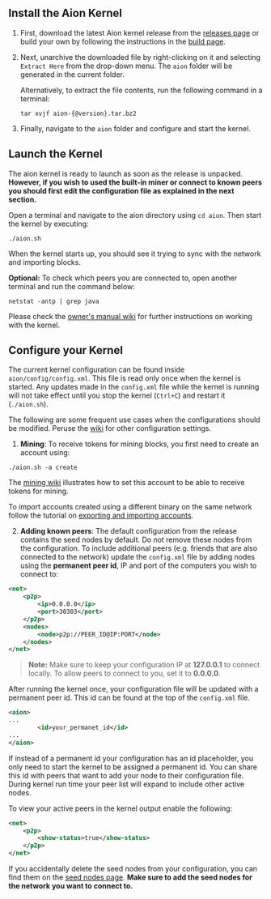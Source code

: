 ## Install the Aion Kernel

1. First, download the latest Aion kernel release from the [releases page](https://github.com/aionnetwork/aion/releases) or build your own by following the instructions in the [build page](https://github.com/aionnetwork/aion/wiki/Build-your-Aion-network).

2. Next, unarchive the downloaded file by right-clicking on it and selecting `Extract Here` from the drop-down menu. 
The `aion` folder will be generated in the current folder. 
    
    Alternatively, to extract the file contents, run the following command in a terminal: 
    
    ```
    tar xvjf aion-{@version}.tar.bz2
    ```

3. Finally, navigate to the `aion` folder and configure and start the kernel.

## Launch the Kernel

The aion kernel is ready to launch as soon as the release is unpacked. **However, if you wish to used the built-in miner or connect to known peers you should first edit the configuration file as explained in the next section.**

Open a terminal and navigate to the aion directory using `cd aion`. Then start the kernel by executing: 

```
./aion.sh
```

When the kernel starts up, you should see it trying to sync with the network and importing blocks. 

**Optional:** To check which peers you are connected to, open another terminal and run the command below:

```
netstat -antp | grep java
```

Please check the [owner's manual wiki](https://github.com/aionnetwork/aion/wiki/Aion-Owner's-Manual) for further instructions on working with the kernel. 

## Configure your Kernel

The current kernel configuration can be found inside `aion/config/config.xml`.
This file is read only once when the kernel is started. Any updates made in the `config.xml` file while the kernel is running will not take effect until you stop the kernel (`Ctrl+C`) and restart it (`./aion.sh`).

The following are some frequent use cases when the configurations should be modified. Peruse the [wiki](https://github.com/aionnetwork/aion/wiki) for other configuration settings.

1. **Mining**: To receive tokens for mining blocks, you first need to create an account using:
    
```
./aion.sh -a create
```

The [mining wiki](https://github.com/aionnetwork/aion/wiki/Internal-Miner) illustrates how to set this account to be able to receive tokens for mining.

To import accounts created using a different binary on the same network follow the tutorial on [exporting and importing accounts](https://github.com/aionnetwork/aion/wiki/Importing-Accounts).

2. **Adding known peers**: The default configuration from the release contains the seed nodes by default. Do not remove these nodes from the configuration. To include additional peers (e.g. friends that are also connected to the network) update the `config.xml` file by adding nodes using the **permanent peer id**, IP and port of the computers you wish to connect to:
    
```xml
<net>
    <p2p>
        <ip>0.0.0.0</ip>
        <port>30303</port>
    </p2p>
    <nodes>
        <node>p2p://PEER_ID@IP:PORT</node>
    </nodes>
</net>
```
    
> **Note:** Make sure to keep your configuration IP at **127.0.0.1** to connect locally. To allow peers to connect to you, set it to **0.0.0.0**.

After running the kernel once, your configuration file will be updated with a permanent peer id. This id can be found at the top of the `config.xml` file.

```xml
<aion>
...
        <id>your_permanet_id</id>
...
</aion>
```

If instead of a permanent id your configuration has an id placeholder, you only need to start the kernel to be assigned a permanent id. You can share this id with peers that want to add your node to their configuration file.
During kernel run time your peer list will expand to include other active nodes. 

To view your active peers in the kernel output enable the following:

```xml
<net>
    <p2p>
        <show-status>true</show-status>
    </p2p>
</net>
```

If you accidentally delete the seed nodes from your configuration, you can find them on the [seed nodes page](https://github.com/aionnetwork/aion/wiki/Aion-Seed-nodes). **Make sure to add the seed nodes for the network you want to connect to.**
